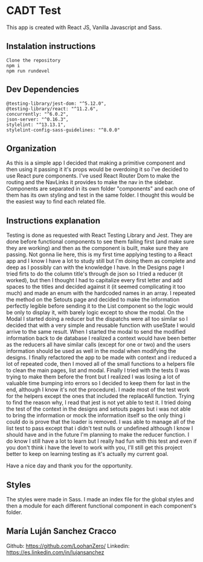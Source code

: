 
# CADT Test

This app is created with React JS, Vanilla Javascript and Sass.


## Instalation instructions

```
Clone the repository
npm i
npm run rundevel
```


## Dev Dependencies
```
@testing-library/jest-dom: "^5.12.0",
@testing-library/react: "^11.2.6",
concurrently: "^6.0.2",
json-server: "^0.16.3",
stylelint: "^13.13.1",
stylelint-config-sass-guidelines: "^8.0.0"
```


## Organization

As this is a simple app I decided that making a primitive component and then using it passing it it's props would be overdoing it so I've decided to use React pure components. 
I've used React Router Dom to make the routing and the NavLinks it provides to make the nav in the sidebar.
Components are separated in its own folder "components" and each one of them has its own styling and test in the same folder. I thought this would be the easiest way to find each related file.


## Instructions explanation

Testing is done as requested with React Testing Library and Jest. They are done before functional components to see them failing first (and make sure they are working) and then as the component is built, make sure they are passing.
Not gonna lie here, this is my first time applying testing to a React app and I know I have a lot to study still but I'm doing them as complete and deep as I possibly can with the knowledge I have.
In the Designs page I tried firts to do the column title's through de json so I tried a reducer (it worked), but then I thought I had to capitalize every first letter and add spaces to the titles and decided against it (it seemed complicating it too much) and made an enum with the hardcoded names in an array.
I repeated the method on the Setouts page and decided to make the information perfectly legible before sending it to the List component so the logic would be only to display it, with barely logic except to show the modal.
On the Modal I started doing a reducer but the dispatchs were all too similar so I decided that with a very simple and reusable function with useState I would arrive to the same result.
When I started the modal to send the modified information back to de database I realized a context would have been better as the reducers all have similar calls (except for one or two) and the users information should be used as well in the modal when modifying the designs.
I finally refactored the app to be made with context and i reduced a lot of repeated code, then I moved all of the small functions to a helpers file to clean the main pages, list and modal.
Finally I tried with the tests (I was trying to make them before the front but I realized I was losing a lot of valuable time bumping into errors so I decided to keep them for last in the end, although I know it's not the procedure). I made most of the test work for the helpers except the ones that included the replaceAll function. Trying to find the reason why, I read that jest is not yet able to test it.
I tried doing the test of the context in the designs and setouts pages but i was not able to bring the information or mock the information itself so the only thing i could do is prove that the loader is removed.
I was able to manage all of the list test to pass except that i didn't test nulls or undefined although I know I should have and in the future I'm planning to make the reducer function.
I do know I still have a lot to learn but I really had fun with this test and even if you don't think i have the level to work with you, I'll still get this project better to keep on learning testing as it's actually my current goal.

Have a nice day and thank you for the opportunity.



## Styles

The styles were made in Sass. I made an index file for the global styles and then a module for each different functional component in each component's folder.



## María Luján Sanchez Cracco

Github: https://github.com/LoohanZero/ 
Linkedin: https://es.linkedin.com/in/lujansanchez